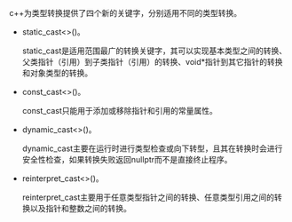 c++为类型转换提供了四个新的关键字，分别适用不同的类型转换。

* static_cast<>()。

  static_cast是适用范围最广的转换关键字，其可以实现基本类型之间的转换、父类指针（引用）到子类指针（引用）的转换、void*指针到其它指针的转换和对象类型的转换。

* const_cast<>()。

  const_cast只能用于添加或移除指针和引用的常量属性。

* dynamic_cast<>()。

  dynamic_cast主要在运行时进行类型检查或向下转型，且其在转换时会进行安全性检查，如果转换失败返回nullptr而不是直接终止程序。

* reinterpret_cast<>()。

  reinterpret_cast主要用于任意类型指针之间的转换、任意类型引用之间的转换以及指针和整数之间的转换。
